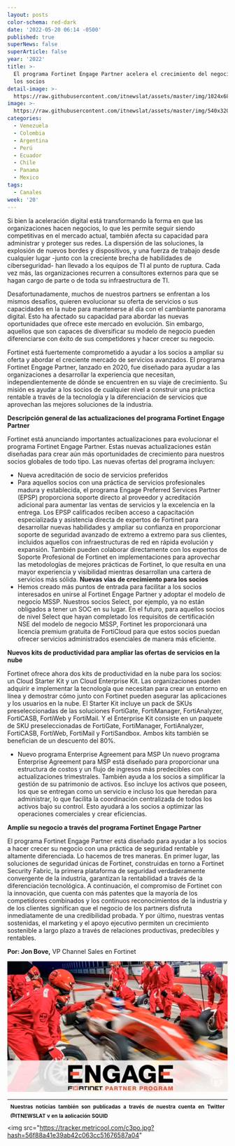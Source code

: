 ```yaml
---
layout: posts
color-schema: red-dark
date: '2022-05-20 06:14 -0500'
published: true
superNews: false
superArticle: false
year: '2022'
title: >-
  El programa Fortinet Engage Partner acelera el crecimiento del negocio para
  los socios
detail-image: >-
  https://raw.githubusercontent.com/itnewslat/assets/master/img/1024x680/fortinet-engage-g.jpg
image: >-
  https://raw.githubusercontent.com/itnewslat/assets/master/img/540x320/fortinet-engage-p.jpg
categories:
  - Venezuela
  - Colombia
  - Argentina
  - Perú
  - Ecuador
  - Chile
  - Panama
  - Mexico
tags:
  - Canales
week: '20'
---
```

Si bien la aceleración digital está transformando la forma en que las organizaciones hacen negocios, lo que les permite seguir siendo competitivas en el mercado actual, también afecta su capacidad para administrar y proteger sus redes. La dispersión de las soluciones, la explosión de nuevos bordes y dispositivos, y una fuerza de trabajo desde cualquier lugar -junto con la creciente brecha de habilidades de ciberseguridad- han llevado a los equipos de TI al punto de ruptura. Cada vez más, las organizaciones recurren a consultores externos para que se hagan cargo de parte o de toda su infraestructura de TI.

Desafortunadamente, muchos de nuestros partners se enfrentan a los mismos desafíos, quieren evolucionar su oferta de servicios o sus capacidades en la nube para mantenerse al día con el cambiante panorama digital. Esto ha afectado su capacidad para abordar las nuevas oportunidades que ofrece este mercado en evolución. Sin embargo, aquellos que son capaces de diversificar su modelo de negocio pueden diferenciarse con éxito de sus competidores y hacer crecer su negocio.

Fortinet está fuertemente comprometido a ayudar a los socios a ampliar su oferta y abordar el creciente mercado de servicios avanzados. El programa Fortinet Engage Partner, lanzado en 2020, fue diseñado para ayudar a las organizaciones a desarrollar la experiencia que necesitan, independientemente de dónde se encuentren en su viaje de crecimiento. Su misión es ayudar a los socios de cualquier nivel a construir una práctica rentable a través de la tecnología y la diferenciación de servicios que aprovechan las mejores soluciones de la industria.

**Descripción general de las actualizaciones del programa Fortinet Engage Partner**

Fortinet está anunciando importantes actualizaciones para evolucionar el programa Fortinet Engage Partner. Estas nuevas actualizaciones están diseñadas para crear aún más oportunidades de crecimiento para nuestros socios globales de todo tipo. Las nuevas ofertas del programa incluyen:

- Nueva acreditación de socio de servicios preferidos
- Para aquellos socios con una práctica de servicios profesionales madura y establecida, el programa Engage Preferred Services Partner (EPSP) proporciona soporte directo al proveedor y acreditación adicional para aumentar las ventas de servicios y la excelencia en la entrega. Los EPSP calificados reciben acceso a capacitación especializada y asistencia directa de expertos de Fortinet para desarrollar nuevas habilidades y ampliar su confianza en proporcionar soporte de seguridad avanzado de extremo a extremo para sus clientes, incluidos aquellos con infraestructuras de red en rápida evolución y expansión. También pueden colaborar directamente con los expertos de Soporte Profesional de Fortinet en implementaciones para aprovechar las metodologías de mejores prácticas de Fortinet, lo que resulta en una mayor experiencia y visibilidad mientras desarrollan una cartera de servicios más sólida.
**Nuevas vías de crecimiento para los socios**
- Hemos creado más puntos de entrada para facilitar a los socios interesados en unirse al Fortinet Engage Partner y adoptar el modelo de negocio MSSP. Nuestros socios Select, por ejemplo, ya no están obligados a tener un SOC en su lugar. En el futuro, para aquellos socios de nivel Select que hayan completado los requisitos de certificación NSE del modelo de negocio MSSP, Fortinet les proporcionará una licencia premium gratuita de FortiCloud para que estos socios puedan ofrecer servicios administrados esenciales de manera más eficiente.

 
**Nuevos kits de productividad para ampliar las ofertas de servicios en la nube**

Fortinet ofrece ahora dos kits de productividad en la nube para los socios: un Cloud Starter Kit y un Cloud Enterprise Kit. Las organizaciones pueden adquirir e implementar la tecnología que necesitan para crear un entorno en línea y demostrar cómo junto con Fortinet pueden asegurar las aplicaciones y los usuarios en la nube. El Starter Kit incluye un pack de SKUs preseleccionadas de las soluciones FortiGate, FortiManager, FortiAnalyzer, FortiCASB, FortiWeb y FortiMail. Y el Enterprise Kit consiste en un paquete de SKU preseleccionadas de FortiGate, FortiManager, FortiAnalyzer, FortiCASB, FortiWeb, FortiMail y FortiSandbox. Ambos kits también se benefician de un descuento del 80%.
 
- Nuevo programa Enterprise Agreement  para MSP
Un nuevo programa Enterprise Agreement para MSP está diseñado para proporcionar una estructura de costos y un flujo de ingresos más predecibles con actualizaciones trimestrales. También ayuda a los socios a simplificar la gestión de su patrimonio de activos. Eso incluye los activos que poseen, los que se entregan como un servicio e incluso los que heredan para administrar, lo que facilita la coordinación centralizada de todos los activos bajo su control. Esto ayudará a los socios a optimizar las operaciones comerciales y crear eficiencias.

**Amplíe su negocio a través del programa Fortinet Engage Partner**

El programa Fortinet Engage Partner está diseñado para ayudar a los socios a hacer crecer su negocio con una práctica de seguridad rentable y altamente diferenciada. Lo hacemos de tres maneras. En primer lugar, las soluciones de seguridad únicas de Fortinet, construidas en torno a Fortinet Security Fabric, la primera plataforma de seguridad verdaderamente convergente de la industria, garantizan la rentabilidad a través de la diferenciación tecnológica. A continuación, el compromiso de Fortinet con la innovación, que cuenta con más patentes que la mayoría de los competidores combinados y los continuos reconocimientos de la industria y de los clientes significan que el negocio de los partners disfruta inmediatamente de una credibilidad probada. Y por último, nuestras ventas sostenidas, el marketing y el apoyo ejecutivo permiten un crecimiento sostenible a largo plazo a través de relaciones productivas, predecibles y rentables.

**Por: Jon Bove,** VP Channel Sales en Fortinet

![](https://raw.githubusercontent.com/itnewslat/assets/master/img/540x320/fortinet-engage-p.jpg)

<table style="height: 42px;" width="569">
<tbody>
<tr>
<td style="text-align: justify;"><sub><strong>Nuestras noticias también son publicadas a través de nuestra cuenta en Twitter <a href="https://twitter.com/itnewslat?lang=es">@ITNEWSLAT</a> y en la aplicación <a href="https://squidapp.co/en/">SQUID</a></strong></sub></td>
</tr>
</tbody>
</table>

<img src="https://tracker.metricool.com/c3po.jpg?hash=56f88a41e39ab42c063cc51676587a04"